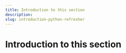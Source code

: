 ```yaml
---
title: Introduction to this section
description: 
slug: introduction-python-refresher
---
```


# Introduction to this section

